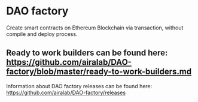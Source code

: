 # DAO factory

Сreate smart contracts on Ethereum Blockchain via transaction, without compile and deploy process. 

Ready to work builders can be found here: https://github.com/airalab/DAO-factory/blob/master/ready-to-work-builders.md
-----------------------
Information about DAO factory releases can be found here: https://github.com/airalab/DAO-factory/releases
